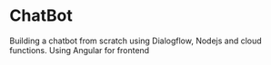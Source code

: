 # ChatBot
Building a chatbot from scratch using Dialogflow, Nodejs and cloud functions. Using Angular for frontend
